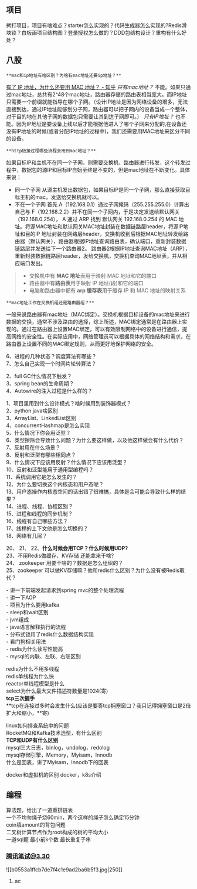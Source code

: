 ## 项目
拷打项目，项目有啥难点？starter怎么实现的？代码生成器怎么实现的?Redis滑块锁？白板画项目结构图？登录授权怎么做的？DDD包结构设计？重构有什么好处？  
## 八股


```ad-question
**mac和ip地址有啥区别？为啥有mac地址还要ip地址？** 
```

 [有了 IP 地址，为什么还要用 MAC 地址？ - 知乎](https://www.zhihu.com/question/21546408)
*只有mac地址？* 不能。如果只通过mac地址，总共有2^48个mac地址，路由器存储的路由表相当庞大。而IP地址只需要一个前缀就能指导在哪个子网。（设计IP地址是因为网络设备的增多，无法直接到达，通过IP地址能够划分子网，路由器可以把子网内的设备当成一个整体，对于目的地在其他子网的数据包只需要让其到达子网即可。）
*只有IP地址？* 也不能。因为IP地址是要设备上线以后才能根据他进入了哪个子网来分配的,在设备还没有IP地址的时候(或者分配IP地址的过程中)，我们还需要用MAC地址来区分不同的设备。


```ad-question
**http链接过程哪些流程会用到mac地址？**
```

如果目标IP和主机不在同一个子网，则需要交换机、路由器进行转发，这个转发过程中，数据包的源IP和目标IP自始至终是不变的，但是mac地址在不断变化。具体来说：
- 同一个子网
  从源主机发出数据包，如果目标IP是同一个子网，那么直接获取目标主机的mac，发送给交换机就可以。
- 不在一个子网
  首先 A（192.168.0.1）通过子网掩码（255.255.255.0）计算出自己与 F（192.168.2.2）并不在同一个子网内，于是决定发送给默认网关（192.168.0.254）， A 通过 ARP 找到 默认网关 192.168.0.254 的 MAC 地址。将源MAC地址和默认网关MAC地址封装在数据链路层header，将源IP地址和目的IP 地址封装在网络层header，交换机收到后根据MAC地址转发给路由器（默认网关），路由器根据IP地址查询路由表，确认端口，重新封装数据链路层并发送给下一个路由器2。 路由器2根据IP地址查询MAC地址（ARP），重新封装数据链路层header，发给交换机，交换机查询MAC地址表，并从相应端口发出。

>- 交换机中有 **MAC 地址**表用于映射 MAC 地址和它的端口
>- 路由器中有**路由表**用于映射 IP 地址(段)和它的端口
>- 电脑和路由器中都有 **arp 缓存表**用于缓存 IP 和 MAC 地址的映射关系

```ad-question
**mac地址工作在交换机组还是路由器组？**  
```

一般来说路由器有mac地址（MAC绑定）。交换机根据目标设备的mac地址来进行数据的交换，通常不涉及路由的选择，综上所述，MAC绑定通常是在路由器上实现的。通过在路由器上设置MAC绑定，可以有效限制网络中的设备进行通信，提高网络的安全性。在实际应用中，网络管理员可以根据具体的网络结构和需求，在路由器上设置不同的MAC绑定规则，从而更好地保护网络的安全。


6、进程的几种状态？调度算法有哪些？  
7、怎么自己实现一个时间片轮转算法？ 


2、full GC什么情况下触发？  
3、spring bean的生命周期？  
4、Autowire的注入过程是什么样的？  



 


1、项目里用到什么设计模式？啥时候用到装饰器模式？  
2、python java啥区别  
3、ArrayList、LinkedList区别  
4、concurrentHashmap是怎么实现  
5、什么情况下你会用泛型？  
6、类型擦除会导致什么问题？为什么要这样做，以及他这样做会有什么代价？  
7、反射用在什么场景？  
8、反射和泛型有哪些相同点？  
9、什么情况下应该用反射？什么情况下应该用泛型？  
10、反射和泛型能用于通用型编程吗？  
11、系统调用它是怎么发生的？  
12、为什么要切换这个内核态和用户态呢？  
13、用户态操作内核态空间的话出错了很难搞，具体是会可能会导致什么样的结果？  
14、进程、线程、协程区别？  
15、进程和线程的同步机制？  
16、线程有自己哪些方法？  
17、线程的上下文他是怎么切换的？  
18、网络有几层？  

20、
21、
22、**什么时候会用TCP？什么时候用UDP?**  
23、不用Redis做缓存、KV存储 还能拿来干啥?  
24、 zookeeper 用要干啥的？数据是怎么组织的？  
25、zookeeper 可以做KV存储嘛？他和redis什么区别？为什么没有被Redis取代？  
  
- 讲一下前端发起请求到spring mvc的整个处理流程  
- 讲一下AOP  
- 项目为什么要用kafka  
- sleep和wait区别  
- jvm组成  
- java语言解释执行的流程  
- 分布式锁用了redis什么数据结构实现  
- 看门狗相关用法  
- redis为什么读写性能高  
- mysql的内联、左联、右联区别  

redis为什么不用多线程  
redis单线程为什么快  
reactor单线程模型是什么  
select为什么最大文件描述符数量是1024(寄)  
**tcp三次握手**  
**tcp在连接过多时会发生什么(应该是要答tcp拥塞窗口？我只记得拥塞窗口是2倍扩大和缩小，**寄)  

linux如何排查系统中的问题  
RocketMQ和Kafka技术选型，有什么区别  
**TCP和UDP有什么区别**  
mysql三大日志，binlog，undolog，redolog  
mysql存储引擎，Memory，Myisam，Innodb  
什么是回表，讲了Myisam，Innodb下的回表 

docker和虚拟机的区别
docker，k8s介绍

## 编程
算法题，给出了一道重排链表  
一个不均匀绳子烧60min，两个这样的绳子怎么确定15分钟    
coin填amount的背包问题    
二叉树计算节点作为root构成的树的平均大小  
一道sql题
最小前k个数
最长重复子串

### 腾讯笔试@3.30

![[b0553a1ffcb7de7f4c1e9ad2ba6b5f3.jpg|250]]

1. ac